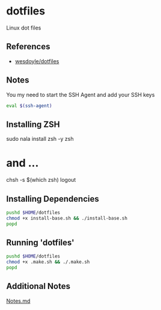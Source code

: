 # dotfiles

Linux dot files

## References

* [wesdoyle/dotfiles](https://github.com/wesdoyle/dotfiles.git)

## Notes

You my need to start the SSH Agent and add your SSH keys

```bash
eval $(ssh-agent)
```

## Installing ZSH

sudo nala install zsh -y 
zsh
# and ...
chsh -s $(which zsh)
logout

## Installing Dependencies

```bash
pushd $HOME/dotfiles
chmod +x install-base.sh && ./install-base.sh
popd
```

## Running 'dotfiles'

```bash
pushd $HOME/dotfiles
chmod +x .make.sh && ./.make.sh
popd
```

## Additional Notes

[Notes.md](./Notes.md)
